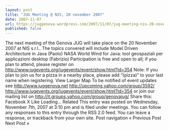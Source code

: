 ```yaml
---
layout: post
title: "JUG Meeting @ NIS, 20 november 2007"
date: 2007-11-07
url: https://juggenova.wordpress.com/2007/11/07/jug-meeting-nis-20-november-2007/
published: false 
---
```


The next meeting of the Genova JUG will take place on the 20 November 2007 at NIS s.r.l.. The topics convered will include Model Driven Architecture in Java (Paolo) NASA World Wind for Java: tool geospaziali per applicazioni desktop (Fabrizio) Participation is free and open to all; if you plan to attend, please register on http://www.jugevents.org/jugevents/event/show.html?id=354 Note: If you plan to join us for a pizza in a nearby place, please add “(pizza)” to your last name when registering. View Larger Map To be notified of event updates see http://www.juggenova.net http://upcoming.yahoo.com/group/3592/ http://www.jugevents.org/jugevents/event/show.html?id=354 or join our mailing list on http://it.groups.yahoo.com/group/genovajug/ Share this: Facebook X Like Loading... Related This entry was posted on Wednesday, November 7th, 2007 at 3:10 pm and is filed under meetings. You can follow any responses to this entry through the RSS 2.0 feed. You can leave a response, or trackback from your own site. Post navigation « Previous Post Next Post »
